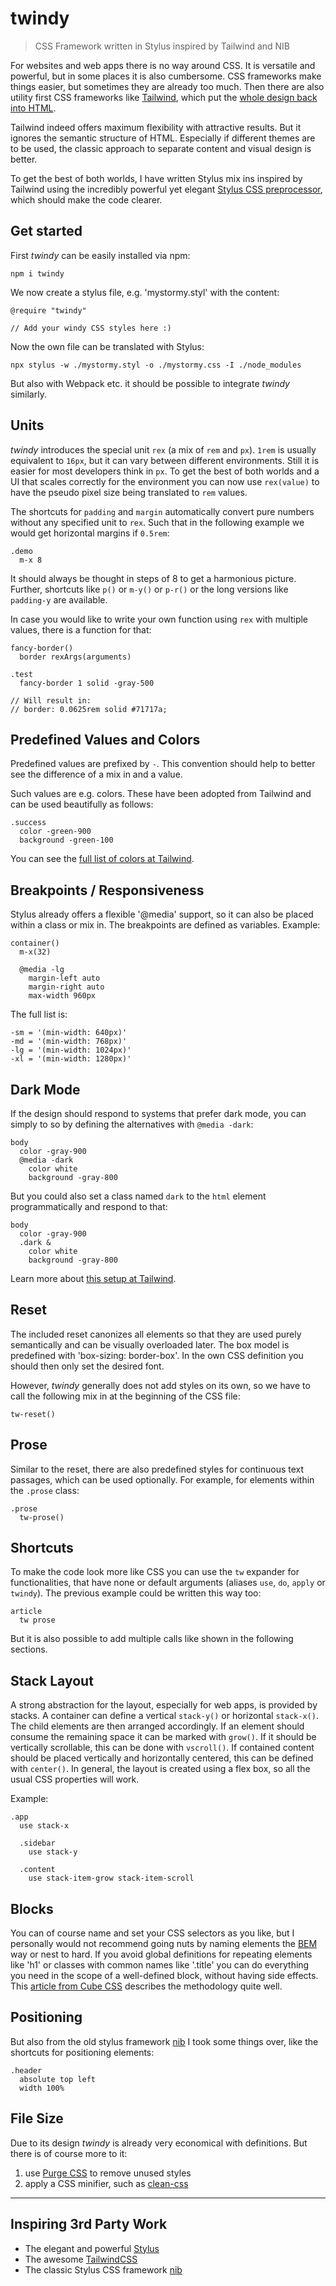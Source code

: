 # twindy

> CSS Framework written in Stylus inspired by Tailwind and NIB

For websites and web apps there is no way around CSS. It is versatile and powerful, but in some places it is also cumbersome. CSS frameworks make things easier, but sometimes they are already too much. Then there are also utility first CSS frameworks like [Tailwind](https://tailwindcss.com/), which put the [whole design back into HTML](https://tailwindcss.com/docs/utility-first).

Tailwind indeed offers maximum flexibility with attractive results. But it ignores the semantic structure of HTML. Especially if different themes are to be used, the classic approach to separate content and visual design is better.

To get the best of both worlds, I have written Stylus mix ins inspired by Tailwind using the incredibly powerful yet elegant [Stylus CSS preprocessor](https://stylus-lang.com/), which should make the code clearer.

## Get started

First _twindy_ can be easily installed via npm:

```shell
npm i twindy
```

We now create a stylus file, e.g. 'mystormy.styl' with the content:

```stylus
@require "twindy"

// Add your windy CSS styles here :)
```

Now the own file can be translated with Stylus:

```shell
npx stylus -w ./mystormy.styl -o ./mystormy.css -I ./node_modules
```

But also with Webpack etc. it should be possible to integrate _twindy_ similarly.

## Units

_twindy_ introduces the special unit `rex` (a mix of `rem` and `px`). `1rem` is usually equivalent to `16px`, but it can vary between different environments. Still it is easier for most developers think in `px`. To get the best of both worlds and a UI that scales correctly for the environment you can now use `rex(value)` to have the pseudo pixel size being translated to `rem` values.

The shortcuts for `padding` and `margin` automatically convert pure numbers without any specified unit to `rex`. Such that in the following example we would get horizontal margins if `0.5rem`:

```stylus
.demo
  m-x 8
```

It should always be thought in steps of 8 to get a harmonious picture. Further, shortcuts like `p()` or `m-y()` or `p-r()` or the long versions like `padding-y` are available.

In case you would like to write your own function using `rex` with multiple values, there is a function for that:

```stylus
fancy-border()
  border rexArgs(arguments)

.test
  fancy-border 1 solid -gray-500

// Will result in:
// border: 0.0625rem solid #71717a;
```

## Predefined Values and Colors

Predefined values are prefixed by `-`. This convention should help to better see the difference of a mix in and a value.

Such values are e.g. colors. These have been adopted from Tailwind and can be used beautifully as follows:

```stylus
.success
  color -green-900
  background -green-100
```

You can see the [full list of colors at Tailwind](https://tailwindcss.com/docs/customizing-colors#color-palette-reference).

## Breakpoints / Responsiveness

Stylus already offers a flexible '@media' support, so it can also be placed within a class or mix in. The breakpoints are defined as variables. Example:

```stylus
container()
  m-x(32)

  @media -lg
    margin-left auto
    margin-right auto
    max-width 960px
```

The full list is:

```stylus
-sm = '(min-width: 640px)'
-md = '(min-width: 768px)'
-lg = '(min-width: 1024px)'
-xl = '(min-width: 1280px)'
```

## Dark Mode

If the design should respond to systems that prefer dark mode, you can simply to so by defining the alternatives with `@media -dark`:

```stylus
body
  color -gray-900
  @media -dark
    color white
    background -gray-800
```

But you could also set a class named `dark` to the `html` element programmatically and respond to that:

```stylus
body
  color -gray-900
  .dark &
    color white
    background -gray-800
```

Learn more about [this setup at Tailwind](https://tailwindcss.com/docs/dark-mode#toggling-dark-mode-manually).

## Reset

The included reset canonizes all elements so that they are used purely semantically and can be visually overloaded later. The box model is predefined with 'box-sizing: border-box'. In the own CSS definition you should then only set the desired font.

However, _twindy_ generally does not add styles on its own, so we have to call the following mix in at the beginning of the CSS file:

```stylus
tw-reset()
```

## Prose

Similar to the reset, there are also predefined styles for continuous text passages, which can be used optionally. For example, for elements within the `.prose` class:

```stylus
.prose
  tw-prose()
```

## Shortcuts

To make the code look more like CSS you can use the `tw` expander for functionalities, that have none or default arguments (aliases `use`, `do`, `apply` or `twindy`). The previous example could be written this way too:

```stylus
article
  tw prose
```

But it is also possible to add multiple calls like shown in the following sections.

## Stack Layout

A strong abstraction for the layout, especially for web apps, is provided by stacks. A container can define a vertical `stack-y()` or horizontal `stack-x()`. The child elements are then arranged accordingly. If an element should consume the remaining space it can be marked with `grow()`. If it should be vertically scrollable, this can be done with `vscroll()`. If contained content should be placed vertically and horizontally centered, this can be defined with `center()`. In general, the layout is created using a flex box, so all the usual CSS properties will work.

Example:

```stylus
.app
  use stack-x

  .sidebar
    use stack-y

  .content
    use stack-item-grow stack-item-scroll
```

## Blocks

You can of course name and set your CSS selectors as you like, but I personally would not recommend going nuts by naming elements the [BEM](https://en.bem.info/) way or nest to hard. If you avoid global definitions for repeating elements like 'h1' or classes with common names like '.title' you can do everything you need in the scope of a well-defined block, without having side effects. This [article from Cube CSS](https://piccalil.li/cube-css/block/) describes the methodology quite well.

## Positioning

But also from the old stylus framework [nib](https://github.com/stylus/nib) I took some things over, like the shortcuts for positioning elements:

```stylus
.header
  absolute top left
  width 100%
```

## File Size

Due to its design _twindy_ is already very economical with definitions. But there is of course more to it:

1. use [Purge CSS](https://purgecss.com/) to remove unused styles
2. apply a CSS minifier, such as [clean-css](https://github.com/jakubpawlowicz/clean-css)

---

## Inspiring 3rd Party Work

- The elegant and powerful [Stylus](https://stylus-lang.com/)
- The awesome [TailwindCSS](https://tailwindcss.com/)
- The classic Stylus CSS framework [nib](https://github.com/stylus/nib)
